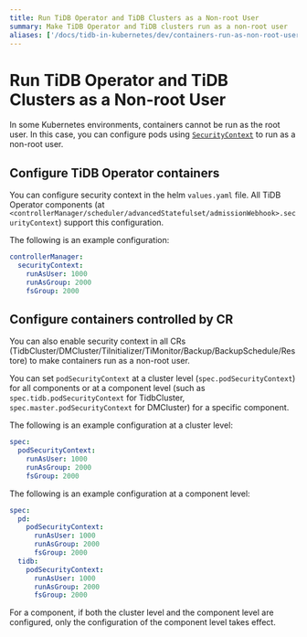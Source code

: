 ```yaml
---
title: Run TiDB Operator and TiDB Clusters as a Non-root User
summary: Make TiDB Operator and TiDB clusters run as a non-root user
aliases: ['/docs/tidb-in-kubernetes/dev/containers-run-as-non-root-user/']
---
```


# Run TiDB Operator and TiDB Clusters as a Non-root User

In some Kubernetes environments, containers cannot be run as the root user. In this case, you can configure pods using [`SecurityContext`](https://kubernetes.io/docs/tasks/configure-pod-container/security-context/#set-the-security-context-for-a-pod) to run as a non-root user.

## Configure TiDB Operator containers

You can configure security context in the helm `values.yaml` file. All TiDB Operator components (at `<controllerManager/scheduler/advancedStatefulset/admissionWebhook>.securityContext`) support this configuration.

The following is an example configuration:

```yaml
controllerManager:
  securityContext:
    runAsUser: 1000
    runAsGroup: 2000
    fsGroup: 2000
```

## Configure containers controlled by CR

You can also enable security context in all CRs (TidbCluster/DMCluster/TiInitializer/TiMonitor/Backup/BackupSchedule/Restore) to make containers run as a non-root user.

You can set `podSecurityContext` at a cluster level (`spec.podSecurityContext`) for all components or at a component level (such as `spec.tidb.podSecurityContext` for TidbCluster, `spec.master.podSecurityContext` for DMCluster) for a specific component.

The following is an example configuration at a cluster level:

```yaml
spec:
  podSecurityContext:
    runAsUser: 1000
    runAsGroup: 2000
    fsGroup: 2000
```

The following is an example configuration at a component level:

```yaml
spec:
  pd:
    podSecurityContext:
      runAsUser: 1000
      runAsGroup: 2000
      fsGroup: 2000
  tidb:
    podSecurityContext:
      runAsUser: 1000
      runAsGroup: 2000
      fsGroup: 2000
```

For a component, if both the cluster level and the component level are configured, only the configuration of the component level takes effect.
